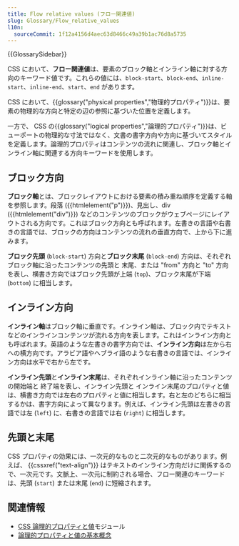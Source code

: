 ```yaml
---
title: Flow relative values (フロー関連値)
slug: Glossary/Flow_relative_values
l10n:
  sourceCommit: 1f12a4156d4aec63d8466c49a39b1ac76d8a5735
---
```


{{GlossarySidebar}}

CSS において、**フロー関連値**は、要素のブロック軸とインライン軸に対する方向のキーワード値です。これらの値には、`block-start`、`block-end`、`inline-start`、`inline-end`、`start`、`end` があります。

CSS において、{{glossary("physical properties","物理的プロパティ")}}は、要素の物理的な方向と特定の辺の参照に基づいた位置を定義します。

一方で、 CSS の{{glossary("logical properties","論理的プロパティ")}}は、ビューポートの物理的な寸法ではなく、文書の書字方向や方向に基づいてスタイルを定義します。論理的プロパティはコンテンツの流れに関連し、ブロック軸とインライン軸に関連する方向キーワードを使用します。

## ブロック方向

**ブロック軸**とは、ブロックレイアウトにおける要素の積み重ね順序を定義する軸を参照します。段落 ({{htmlelement("p")}})、見出し、div ({{htmlelement("div")}}) などのコンテンツのブロックがウェブページにレイアウトされる方向です。これはブロック方向とも呼ばれます。左書きの言語や右書きの言語では、ブロックの方向はコンテンツの流れの垂直方向で、上から下に進みます。

**ブロック先頭** (`block-start`) 方向と**ブロック末尾** (`block-end`) 方向は、それぞれブロック軸に沿ったコンテンツの先頭と 末尾、または "from" 方向と "to" 方向を表し、横書き方向ではブロック先頭が上端 (`top`)、ブロック末尾が下端 (`bottom`) に相当します。

## インライン方向

**インライン軸**はブロック軸に垂直です。インライン軸は、ブロック内でテキストなどのインラインコンテンツが流れる方向を表します。これはインライン方向とも呼ばれます。英語のような左書きの書字方向では、**インライン方向**は左から右への横方向です。アラビア語やヘブライ語のような右書きの言語では、インライン方向は水平で右から左です。

**インライン先頭**と**インライン末尾**は、それぞれインライン軸に沿ったコンテンツの開始端と 終了端を表し、インライン先頭と インライン末尾のプロパティと値は、横書き方向では左右のプロパティと値に相当します。右と左のどちらに相当するかは、書字方向によって異なります。例えば、インライン先頭は左書きの言語では左 (`left`) に、右書きの言語では右 (`right`) に相当します。

## 先頭と末尾

CSS プロパティの効果には、一次元的なものと二次元的なものがあります。例えば、 {{cssxref("text-align")}} はテキストのインライン方向だけに関係するので、一次元です。文脈上、一次元に制約される場合、フロー関連のキーワードは、先頭 (`start`) または末尾 (`end`) に短縮されます。

## 関連情報

- [CSS 論理的プロパティと値](/ja/docs/Web/CSS/CSS_logical_properties_and_values)モジュール
- [論理的プロパティと値の基本概念](/ja/docs/Web/CSS/CSS_logical_properties_and_values/Basic_concepts_of_logical_properties_and_values)
